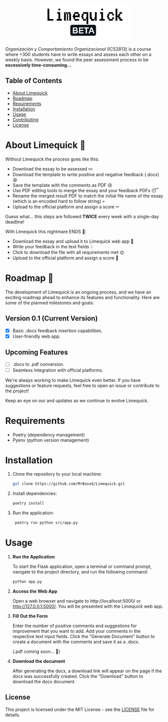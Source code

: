 <p align="center">
  <img src="logo.png" alt="Alt Text">
</p>


*Organización y Comportamiento Organizacional* (ICS2813) is a course where +300 students have to write essays and assess each other on a weekly basis. However, we found the peer assessment process to be **excessively time-consuming...**
## Table of Contents

- [About Limequick](#about-limequick)
- [Roadmap](#roadmap)
- [Requirements](#requirements)
- [Installation](#installation)
- [Usage](#usage)
- [Contributing](#contributing)
- [License](#license)

<a name="about-limequick"></a>
# About Limequick 🍋
Without Limequick the process goes like this:
- Download the essay to be assessed 💤
- Download the template to write positive and negative feedback (.docx) 😫
- Save the template with the comments as PDF 😢
- Use PDF editing tools to merge the essay and your feedback PDFs 😴
- Rename the merged result PDF to match the initial file name of the essay (which is an encoded hard to follow string) 💀
- Upload to the official platform and assign a score ⚰️

Guess what... this steps are followed **TWICE** every week with a single-day deadline!

With Limequick this nightmare ENDS 🥳:
- Download the essay and upload it to Limequick web app 🌈
- Write your feedback in the text fields 💡
- Click to download the file with all requirements met 🌞
- Upload to the official platform and assign a score 🏁

# Roadmap 🚩

The development of Limequick is an ongoing process, and we have an exciting roadmap ahead to enhance its features and functionality. Here are some of the planned milestones and goals:

## Version 0.1 (Current Version)

- [x] Basic .docx feedback insertion capabilities.
- [x] User-friendly web app.

## Upcoming Features

- [ ] .docx to .pdf conversion.
- [ ] Seamless integration with official platforms.

We're always working to make Limequick even better. If you have suggestions or feature requests, feel free to open an issue or contribute to the project!

Keep an eye on our and updates as we continue to evolve Limequick.


# Requirements

- Poetry (dependency management)
- Pyenv (python version management)

# Installation

1. Clone the repository to your local machine:

   ```bash
   git clone https://github.com/MrBased/Limequick.git
2. Install dependencies:

   ```bash
   poetry install
   ```
3. Run the application:

   ```bash
    poetry run python src/app.py
    ```

# Usage
1. **Run the Application**

   To start the Flask application, open a terminal or command prompt, navigate to the project directory, and run the following command:

   ```bash
   python app.py
   ```

2. **Access the Web App**

   Open a web browser and navigate to http://localhost:5000/ or http://127.0.0.1:5000/. You will be presented with the Limequick web app.

3. **Fill Out the Form**
  
   Enter the number of positive comments and suggestions for improvement that you want to add.
   Add your comments in the respective text input fields.
   Click the "Generate Document" button to create a document with the comments and save it as a .docx.

   (.pdf coming soon... 👀)

4. **Download the document**
  
   After generating the docx, a download link will appear on the page if the docx was successfully created. Click the "Download" button to download the docx document.

## License

This project is licensed under the MIT License - see the [LICENSE](LICENSE) file for details.
